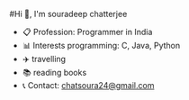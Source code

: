 #Hi 👋, I'm souradeep chatterjee


- 📋 Profession: Programmer in India
- 📊 Interests programming: C, Java, Python
- ✈️ travelling
- 📚 reading books
- 📞 Contact: chatsoura24@gmail.com

